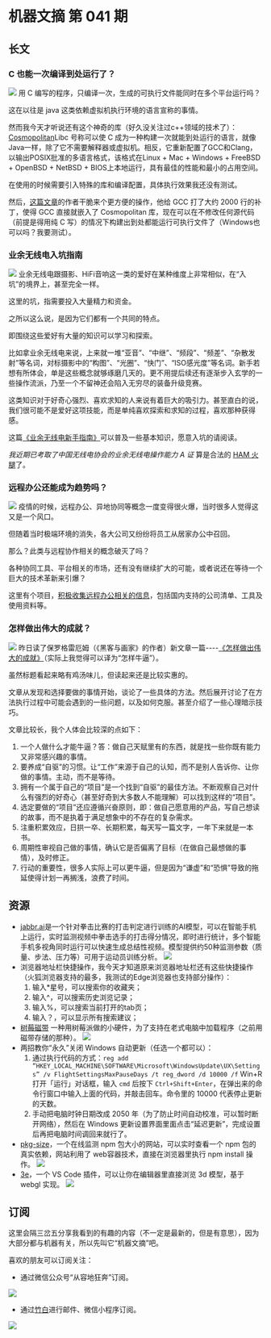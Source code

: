 # 机器文摘 第 041 期

## 长文
### C 也能一次编译到处运行了？
![](2023-07-19-09-28-30.png)
用 C 编写的程序，只编译一次，生成的可执行文件能同时在多个平台运行吗？

这在以往是 java 这类依赖虚拟机执行环境的语言宣称的事情。

然而我今天才听说还有这个神奇的库（好久没关注过c++领域的技术了）：[Cosmopolitan](https://github.com/jart/cosmopolitan)Libc 号称可以使 C 成为一种构建一次就能到处运行的语言，就像Java一样，除了它不需要解释器或虚拟机。相反，它重新配置了GCC和Clang，以输出POSIX批准的多语言格式，该格式在Linux + Mac + Windows + FreeBSD + OpenBSD + NetBSD + BIOS上本地运行，具有最佳的性能和最小的占用空间。

在使用的时候需要引入特殊的库和编译配置，具体执行效果我还没有测试。

然后，[这篇文章](https://ahgamut.github.io/2023/07/13/patching-gcc-cosmo/)的作者干脆来个更方便的操作，他给 GCC 打了大约 2000 行的补丁，使得 GCC 直接就嵌入了 Cosmopolitan 库，现在可以在不修改任何源代码（前提是得用纯 C 写）的情况下构建出到处都能运行可执行文件了（Windows也可以吗？我要测试）。

### 业余无线电入坑指南
![](2023-07-19-09-29-07.png)
业余无线电跟摄影、HiFi音响这一类的爱好在某种维度上非常相似，在“入坑”的境界上，甚至完全一样。

这里的坑，指需要投入大量精力和资金。

之所以这么说，是因为它们都有一个共同的特点。

即围绕这些爱好有大量的知识可以学习和探索。

比如拿业余无线电来说，上来就一堆“亚音”、“中继”、“频段”、“频差”、“杂散发射”等名词，对标摄影中的“构图”、“光圈”、“快门”、“ISO感光度”等名词。新手若想有所体会，单是这些概念就够琢磨几天的。更不用提后续还有逐渐步入玄学的一些操作流派，乃至一个不留神还会陷入无穷尽的装备升级竞赛。

这类知识对于好奇心强烈、喜欢求知的人来说有着巨大的吸引力。甚至直白的说，我们很可能不是爱好这项技能，而是单纯喜欢探索和求知的过程，喜欢那种获得感。

这篇[《业余无线电新手指南》](https://zhuanlan.zhihu.com/p/585518350)可以普及一些基本知识，愿意入坑的请阅读。

*我近期已考取了中国无线电协会的业余无线电操作能力 A 证* 算是合法的 [HAM 火腿](https://baike.baidu.com/item/%E6%97%A0%E7%BA%BF%E7%94%B5%E7%88%B1%E5%A5%BD%E8%80%85/6509242)了。

### 远程办公还能成为趋势吗？
![](2023-07-19-09-29-47.png)
疫情的时候，远程办公、异地协同等概念一度变得很火爆，当时很多人觉得这又是一个风口。

但随着当时极端环境的消失，各大公司又纷纷将员工从居家办公中召回。

那么？此类与远程协作相关的概念破灭了吗？

各种协同工具、平台相关的市场，还有没有继续扩大的可能，或者说还在等待一个巨大的技术革新来引爆？

这里有个项目，[积极收集远程办公相关的信息](https://github.com/LinuxSuRen/remote-jobs-in-china)，包括国内支持的公司清单、工具及使用资料等。

### 怎样做出伟大的成就？
![](2023-07-19-09-30-40.png)
昨日读了保罗格雷厄姆（《黑客与画家》的作者）新文章一篇----[《怎样做出伟大的成就》](http://paulgraham.com/greatwork.html)（实际上我觉得可以译为“怎样牛逼”）。

虽然标题看起来略有鸡汤味儿，但读起来还是比较实惠的。

文章从发现和选择要做的事情开始，谈论了一些具体的方法。然后展开讨论了在方法执行过程中可能会遇到的一些问题，以及如何克服。甚至介绍了一些心理暗示技巧。

文章比较长，我个人体会比较深的点如下：
  1. 一个人做什么才能牛逼？答：做自己天赋里有的东西，就是找一些你既有能力又非常感兴趣的事情。
  2. 要养成“自驱”的习惯。让“工作”来源于自己的认知，而不是别人告诉你、让你做的事情。主动，而不是等待。
  3. 拥有一个属于自己的“项目”是一个找到“自驱”的最佳方法。不断观察自己对什么有强烈的好奇心（甚至好奇到大多数人不能理解）可以找到这样的“项目”。
  4. 选定要做的“项目”还应遵循兴奋原则，即：做自己愿意用的产品，写自己想读的故事，而不是执着于满足想象中的不存在的复杂需求。
  5. 注重积累效应，日拱一卒、长期积累，每天写一篇文字，一年下来就是一本书。
  6. 周期性审视自己做的事情，确认它是否偏离了目标（在做自己最想做的事情），及时修正。
  7. 行动的重要性，很多人实际上可以更牛逼，但是因为“谦虚”和“恐惧”导致的拖延使得计划一再搁浅，浪费了时间。

## 资源
- [jabbr.ai](http://t.cn/A60wPLwI)是一个针对拳击比赛的打击判定进行训练的AI模型，可以在智能手机上运行，实时监测视频中拳击选手的打击得分情况，即时进行统计，多个智能手机多视角同时运行可以快速生成总结性视频。模型提供约50种监测参数（质量、步法、压力等）可用于运动员训练分析。
  ![](2023-07-19-09-31-11.png)
- 浏览器地址栏快捷操作，我今天才知道原来浏览器地址栏还有这些快捷操作（火狐浏览器支持的最多，我测试的Edge浏览器也支持部分操作）：
  1. 输入*星号，可以搜索你的收藏夹；
  2. 输入^，可以搜索历史浏览记录；
  3. 输入%，可以搜索当前打开的tab页；
  4. 输入？，可以显示所有搜索建议； ​​​
- [树莓磁带](https://video.weibo.com/show?fid=1034:4923133602234429) 一种用树莓派做的小硬件，为了支持在老式电脑中加载程序（之前用磁带存储的那种）。
  ![](2023-07-19-09-31-40.png)
- 两招教你“永久”关闭 Windows 自动更新（任选一个都可以）：
  1. 通过执行代码的方式：`reg add “HKEY_LOCAL_MACHINE\SOFTWARE\Microsoft\WindowsUpdate\UX\Settings” /v FlightSettingsMaxPauseDays /t reg_dword /d 10000 /f` Win+R 打开「运行」对话框，输入 `cmd` 后按下 `Ctrl+Shift+Enter`，在弹出来的命令行窗口中输入上面的代码，并敲击回车。命令里的 10000 代表停止更新的天数。
  2. 手动把电脑时钟日期改成 2050 年（为了防止时间自动校准，可以暂时断开网络），然后在 Windows 更新设置界面里面点击“延迟更新”，完成设置后再把电脑时间调回来就行了。
- [pkg-size](https://pkg-size.dev/)，一个在线监测 npm 包大小的网站，可以实时查看一个 npm 包的真实依赖，网站利用了 web容器技术，直接在浏览器里执行 npm install 操作。
  ![](2023-07-19-09-32-07.png)
- [3e](https://marketplace.visualstudio.com/items?itemName=degreat.3e)，一个 VS Code 插件，可以让你在编辑器里直接浏览 3d 模型，基于 webgl 实现。
  ![](2023-07-19-09-32-58.png)

## 订阅
这里会隔三岔五分享我看到的有趣的内容（不一定是最新的，但是有意思），因为大部分都与机器有关，所以先叫它“机器文摘”吧。

喜欢的朋友可以订阅关注：

- 通过微信公众号“从容地狂奔”订阅。

![](../weixin.jpg)

- 通过[竹白](https://zhubai.love/)进行邮件、微信小程序订阅。

![](../zhubai.jpg)